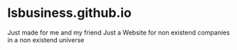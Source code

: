 # lsbusiness.github.io

Just made for me and my friend
Just a Website for non existend companies in a non existend universe
